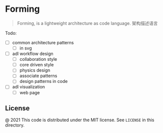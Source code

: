 # Forming

> Forming, is a lightweight architecture as code language. 架构描述语言

Todo:

 - [ ] common architecture patterns
    - [ ] in svg
 - [ ] adl workflow design
    - [ ] collaboration style
    - [ ] core driven style
    - [ ] physics design
    - [ ] associate patterns
    - [ ] design patterns in code
 - [ ] adl visualization
    - [ ] web page

License
---

@ 2021 This code is distributed under the MIT license. See `LICENSE` in this directory.
